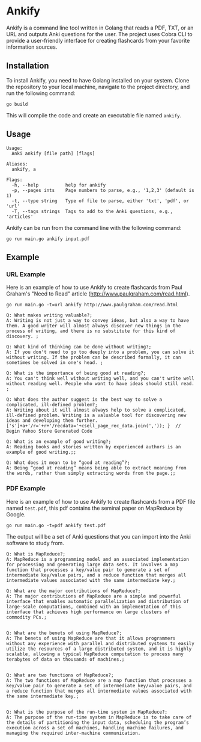 # Ankify

Ankify is a command line tool written in Golang that reads a PDF, TXT, or an URL and outputs Anki questions for the user. The project uses Cobra CLI to provide a user-friendly interface for creating flashcards from your favorite information sources.

## Installation

To install Ankify, you need to have Golang installed on your system. Clone the repository to your local machine, navigate to the project directory, and run the following command:

`go build`

This will compile the code and create an executable file named `ankify`.

## Usage

```
Usage:
  Anki ankify [file path] [flags]

Aliases:
  ankify, a

Flags:
  -h, --help          help for ankify
  -p, --pages ints    Page numbers to parse, e.g., '1,2,3' (default is 1)
  -t, --type string   Type of file to parse, either 'txt', 'pdf', or 'url'
  -T, --tags strings  Tags to add to the Anki questions, e.g., 'articles'
```

Ankify can be run from the command line with the following command:

`go run main.go ankify input.pdf`

## Example

### URL Example

Here is an example of how to use Ankify to create flashcards from Paul Graham's "Need to Read" article (http://www.paulgraham.com/read.html).

`go run main.go -t=url ankify http://www.paulgraham.com/read.html`

```
Q: What makes writing valuable?; 
A: Writing is not just a way to convey ideas, but also a way to have them. A good writer will almost always discover new things in the process of writing, and there is no substitute for this kind of discovery. ; 

Q: What kind of thinking can be done without writing?; 
A: If you don't need to go too deeply into a problem, you can solve it without writing. If the problem can be described formally, it can sometimes be solved in one's head. ; 

Q: What is the importance of being good at reading?; 
A: You can't think well without writing well, and you can't write well without reading well. People who want to have ideas should still read. ; 

Q: What does the author suggest is the best way to solve a complicated, ill-defined problem?; 
A: Writing about it will almost always help to solve a complicated, ill-defined problem. Writing is a valuable tool for discovering new ideas and developing them further.['s']+a+'/r='+r+'/recdata='+csell_page_rec_data.join(',')); }  // Begin Yahoo Store Generated Code

Q: What is an example of good writing?;
A: Reading books and stories written by experienced authors is an example of good writing.;;

Q: What does it mean to be “good at reading”?;
A: Being “good at reading” means being able to extract meaning from the words, rather than simply extracting words from the page.;;

```

### PDF Example

Here is an example of how to use Ankify to create flashcards from a PDF file named `test.pdf`, this pdf contains the seminal paper on MapReduce by Google.

`go run main.go -t=pdf ankify test.pdf`

The output will be a set of Anki questions that you can import into the Anki software to study from.

```
Q: What is MapReduce?; 
A: MapReduce is a programming model and an associated implementation for processing and generating large data sets. It involves a map function that processes a key/value pair to generate a set of intermediate key/value pairs, and a reduce function that merges all intermediate values associated with the same intermediate key.; 

Q: What are the major contributions of MapReduce?; 
A: The major contributions of MapReduce are a simple and powerful interface that enables automatic parallelization and distribution of large-scale computations, combined with an implementation of this interface that achieves high performance on large clusters of commodity PCs.; 


Q: What are the benets of using MapReduce?; 
A: The benets of using MapReduce are that it allows programmers without any experience with parallel and distributed systems to easily utilize the resources of a large distributed system, and it is highly scalable, allowing a typical MapReduce computation to process many terabytes of data on thousands of machines.;


Q: What are two functions of MapReduce?; 
A: The two functions of MapReduce are a map function that processes a key/value pair to generate a set of intermediate key/value pairs, and a reduce function that merges all intermediate values associated with the same intermediate key.; 


Q: What is the purpose of the run-time system in MapReduce?; 
A: The purpose of the run-time system in MapReduce is to take care of the details of partitioning the input data, scheduling the program’s execution across a set of machines, handling machine failures, and managing the required inter-machine communication.
```
